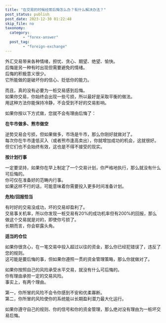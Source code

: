 ```yaml
---
title: "在交易的时候经常后悔怎么办？有什么解决办法？"
post_status: publish
post_date: 2023-12-30 01:22:48
skip_file: no
taxonomy:
  category:
        - "forex-answer"
  post_tag:
        - "foreign-exchange"
---
```


外汇交易带来各种情绪，担忧、贪心、期望、绝望、愉快。  
后悔是另一种有时出现但需要避免的情绪。  
后悔的积极意义很少。  
它所能做的是破坏你的信心、贬低你的能力。

而且，真的没有必要为一桩交易感到后悔。  
如果你交易，你始终会出现一些亏损，所以最好是采取平衡的做法。  
用这种方法你能保持冷静，不会受到不好的交易影响。

如果你按以下方式做，您就不会有理由后悔了：

**在牛市做多、熊市做空**

逆势交易会亏损，但如果做多，市场是牛市，那么你刚好就做对了。  
每次你在牛市逢低买入（或者熊市逢高卖出），你就增加成功的机会，这就很好。  
但它们也不会始终有效，这也是不得不接受的现实。

**按计划行事**

一定要坚持，如果你在早上制定了一个交易计划，你严格地执行，那么就没有什么可后悔的。  
你可仅在准备好的范畴内行事。  
如果这样不行的话，可能意味着你需要投入更多时间准备计划。

**危险/回报恰当**

有时好的交易没成功，坏的交易却盈利了。  
交易事关机率，所以你发现一桩交易有20%的成功机率但有200%的回报，那么做这个交易就是对的，即使你亏损了。  
长期而言，你会崭露头角。

**适当的仓位**

如果你很贪心，在一笔交易中投入超过以往的资金，那么你已经犯错误了，违反了您的规则。  
这可能是要后悔的事，但如果你遵照一贯的资金管理策略，那么你就做对了。

如果你按照自己的风险承受水平交易，就没有什么可后悔的。  
你有理由承担一定的交易风险。  
事实上，有两个理由。

第一，你所冒的风险不会令你感到不安和优柔寡断。  
第二，你所冒的风险使你的系统能以长期盈利潜力最大化运行。

如果你遵守自己的规则、你的信号和你的资金管理，那么绝对没有理由为一桩坏交易后悔。
